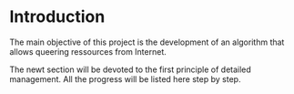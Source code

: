 # Introduction

The main objective of this project is the development of an algorithm that
allows queering ressources from Internet.

The newt section will be devoted to the first principle of detailed management.
All the progress will be listed here step by step.
